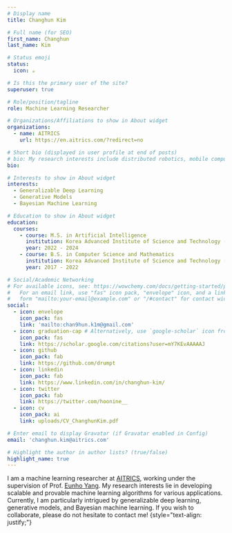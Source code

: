 ```yaml
---
# Display name
title: Changhun Kim

# Full name (for SEO)
first_name: Changhun
last_name: Kim

# Status emoji
status:
  icon: ☕️

# Is this the primary user of the site?
superuser: true

# Role/position/tagline
role: Machine Learning Researcher

# Organizations/Affiliations to show in About widget
organizations:
  - name: AITRICS
    url: https://en.aitrics.com/?redirect=no

# Short bio (displayed in user profile at end of posts)
# bio: My research interests include distributed robotics, mobile computing and programmable matter.
bio:

# Interests to show in About widget
interests:
  - Generalizable Deep Learning
  - Generative Models
  - Bayesian Machine Learning

# Education to show in About widget
education:
  courses:
    - course: M.S. in Artificial Intelligence
      institution: Korea Advanced Institute of Science and Technology (KAIST)
      year: 2022 - 2024
    - course: B.S. in Computer Science and Mathematics
      institution: Korea Advanced Institute of Science and Technology (KAIST)
      year: 2017 - 2022

# Social/Academic Networking
# For available icons, see: https://wowchemy.com/docs/getting-started/page-builder/#icons
#   For an email link, use "fas" icon pack, "envelope" icon, and a link in the
#   form "mailto:your-email@example.com" or "/#contact" for contact widget.
social:
  - icon: envelope
    icon_pack: fas
    link: 'mailto:chan9hun.k1m@gmail.com'
  - icon: graduation-cap # Alternatively, use `google-scholar` icon from `ai` icon pack
    icon_pack: fas
    link: https://scholar.google.com/citations?user=mY7KEvAAAAAJ
  - icon: github
    icon_pack: fab
    link: https://github.com/drumpt
  - icon: linkedin
    icon_pack: fab
    link: https://www.linkedin.com/in/changhun-kim/
  - icon: twitter
    icon_pack: fab
    link: https://twitter.com/hoonine__
  - icon: cv
    icon_pack: ai
    link: uploads/CV_ChanghunKim.pdf

# Enter email to display Gravatar (if Gravatar enabled in Config)
email: 'changhun.kim@aitrics.com'

# Highlight the author in author lists? (true/false)
highlight_name: true
---
```

I am a machine learning researcher at [AITRICS](http://en.aitrics.com/?redirect=no), working under the supervision of Prof. [Eunho Yang](https://mli.kaist.ac.kr/people/). My research interests lie in developing scalable and provable machine learning algorithms for various applications. Currently, I am particularly intrigued by generalizable deep learning, generative models, and Bayesian machine learning. If you wish to collaborate, please do not hesitate to contact me!
{style="text-align: justify;"}